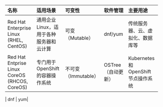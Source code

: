 
|名称|适用场景|可变性|软件管理|主要用途|
|:-|:-|:-|:-|:-|
|Red Hat Enterprise Linux <br/> (RHEL, CentOS)|通用企业 Linux，适用于各种服务器和云计算|可变（Mutable）|dnf/yum|传统服务器、云、虚拟化、数据库等|
|Red Hat Entprise Linux CoreOS <br/> (RHCOS, CoreOS)|专门用于 OpenShift 的容器操作系统|不可变（Immutable）|OSTree（自动更新）|Kubernetes 和 OpenShift 节点操作系统|


| dnf | yum|
